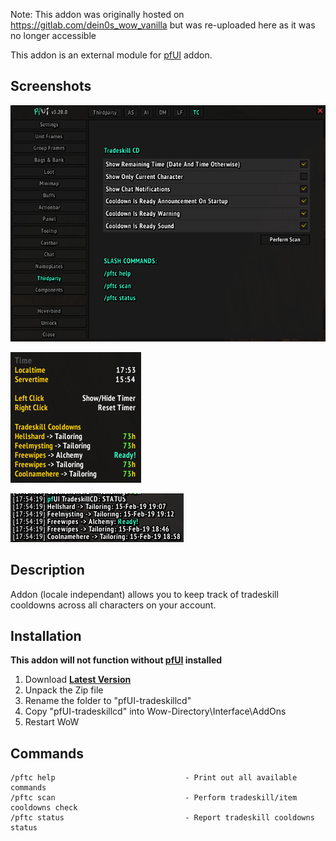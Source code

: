 Note: This addon was originally hosted on https://gitlab.com/dein0s_wow_vanilla 
but was re-uploaded here as it was no longer accessible

This addon is an external module for [pfUI](https://gitlab.com/shagu/pfUI) addon.

## Screenshots
![settings](settings.png)

![status_clock](status_clock.png)

![status_chat](status_chat.png)


## Description
Addon (locale independant) allows you to keep track of tradeskill cooldowns across all characters on your account.


## Installation
**This addon will not function without [pfUI](https://gitlab.com/shagu/pfUI) installed**
1. Download **[Latest Version](https://gitlab.com/dein0s_wow_vanilla/pfUI-tradeskillcd/-/archive/master/pfUI-master.zip)**
2. Unpack the Zip file
3. Rename the folder to "pfUI-tradeskillcd"
4. Copy "pfUI-tradeskillcd" into Wow-Directory\Interface\AddOns
5. Restart WoW

## Commands
```
/pftc help                             - Print out all available commands
/pftc scan                             - Perform tradeskill/item cooldowns check
/pftc status                           - Report tradeskill cooldowns status
```